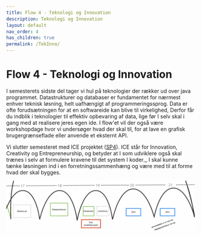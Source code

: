 ```yaml
---
title: Flow 4 - Teknologi og Innovation
description: Teknologi og Innovation
layout: default
nav_order: 4
has_children: true
permalink: /TekInno/
---
```


# Flow 4 - Teknologi og Innovation

I semesterets sidste del tager vi hul på teknologier der rækker ud over java programmet. Datastrukturer og databaser er fundamentet for
nærmest enhver teknisk løsning, helt uafhængigt af programmeringssprog. Data er ofte forudsætningen for at en softwareide kan blive til virkelighed,
Derfor får du indblik i teknologier til effektiv opbevaring af data, lige før I selv skal i gang med at realisere jeres egen ide. 
I flow'et vil der også være workshopdage hvor vi undersøger hvad der skal til, for at lave en grafisk brugergrænseflade eller anvende et eksternt API.

Vi slutter semesteret med ICE projektet ([SP4](../projects/SP4/)).
ICE står for Innovation, Creativity og Entrepreneurship, og betyder at I som udviklere også skal trænes i selv at formulere kravene til det system I koder._
I skal kunne tænke løsningen ind i en forretningssammenhæng og være med til at forme hvad der skal bygges.



![Learning arches](../assets/images/learningArchesFlow4.png)
 